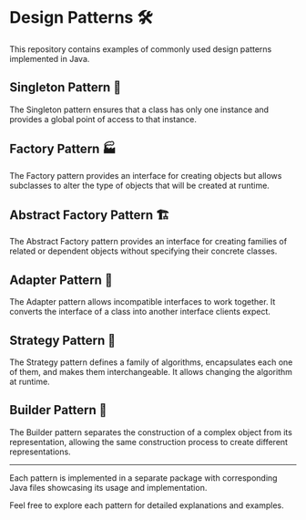# Design Patterns 🛠️

This repository contains examples of commonly used design patterns implemented in Java.

## Singleton Pattern 🏢
The Singleton pattern ensures that a class has only one instance and provides a global point of access to that instance.

## Factory Pattern 🏭
The Factory pattern provides an interface for creating objects but allows subclasses to alter the type of objects that will be created at runtime.

## Abstract Factory Pattern 🏗️
The Abstract Factory pattern provides an interface for creating families of related or dependent objects without specifying their concrete classes.

## Adapter Pattern 🔄
The Adapter pattern allows incompatible interfaces to work together. It converts the interface of a class into another interface clients expect.

## Strategy Pattern 🎯
The Strategy pattern defines a family of algorithms, encapsulates each one of them, and makes them interchangeable. It allows changing the algorithm at runtime.

## Builder Pattern 🔨
The Builder pattern separates the construction of a complex object from its representation, allowing the same construction process to create different representations.

---

Each pattern is implemented in a separate package with corresponding Java files showcasing its usage and implementation.

Feel free to explore each pattern for detailed explanations and examples.
